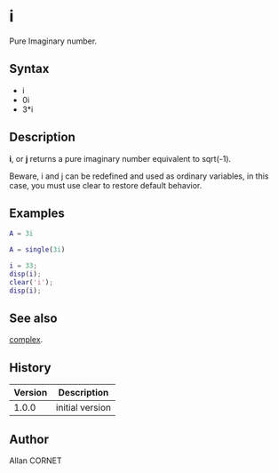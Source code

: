 # i

Pure Imaginary number.

## Syntax

- i
- 0i
- 3\*i

## Description

  <p><b>i</b>, or <b>j</b> returns a pure imaginary number equivalent to sqrt(-1).</p>
  <p>Beware, i and j can be redefined and used as ordinary variables, in this case, you must use clear to restore default behavior.</p>

## Examples

```matlab
A = 3i
```

```matlab
A = single(3i)
```

```matlab
i = 33;
disp(i);
clear('i');
disp(i);
```

## See also

[complex](../elementary_functions/complex.md).

## History

| Version | Description     |
| ------- | --------------- |
| 1.0.0   | initial version |

## Author

Allan CORNET
